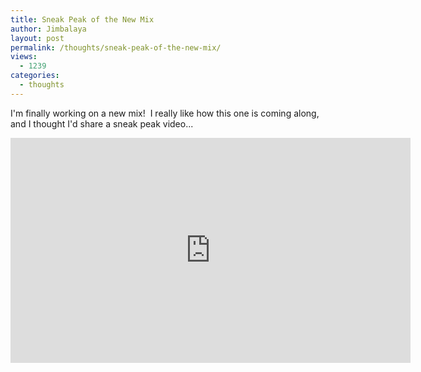 ```yaml
---
title: Sneak Peak of the New Mix
author: Jimbalaya
layout: post
permalink: /thoughts/sneak-peak-of-the-new-mix/
views:
  - 1239
categories:
  - thoughts
---
```


I'm finally working on a new mix!  I really like how this one is coming along, and I thought I'd share a sneak peak video...

<iframe width="640" height="360" src="http://www.youtube.com/embed/Iy5ZXiFx44o" frameborder="0" allowfullscreen></iframe>
